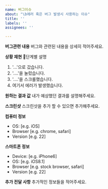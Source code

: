 ```yaml
---
name: 버그이슈
about: "\b에러 혹은 버그 발생시 사용하는 이슈"
title: ''
labels: ''
assignees: ''

---
```


**버그관련 내용**
버그와 관련된 내용을 상세히 적어주세요.

**상황 재현**
단계별 설명
1. '...'으로 갔습니다.
2. '....'을 눌렀습니다.
3. '....'을 스크롤했습니다.
4. 여기서 에러가 발생했습니다.

**원하는 결과 값**
내가 예상했던 결과를 설명해주세요.

**스크린샷**
스크린샷을 추가 할 수 있으면 추가해주세요.

**컴퓨터 정보**
 - OS: [e.g. iOS]
 - Browser [e.g. chrome, safari]
 - Version [e.g. 22]

**스마트폰 정보**
 - Device: [e.g. iPhone6]
 - OS: [e.g. iOS8.1]
 - Browser [e.g. stock browser, safari]
 - Version [e.g. 22]

**추가 전달 사항**
추가적인 정보들을 적어주세요.
